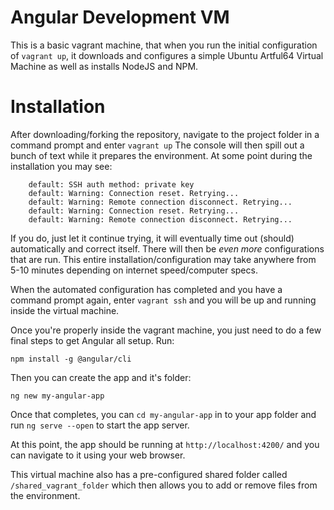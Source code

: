 # Angular Development VM
This is a basic vagrant machine, that when you run the initial configuration of `vagrant up`, it downloads and configures a simple Ubuntu Artful64 Virtual Machine as well as installs NodeJS and NPM.

# Installation
After downloading/forking the repository, navigate to the project folder in a command prompt and enter `vagrant up` The console will then spill out a bunch of text while it prepares the environment. At some point during the installation you may see:

```
    default: SSH auth method: private key
    default: Warning: Connection reset. Retrying...
    default: Warning: Remote connection disconnect. Retrying...
    default: Warning: Connection reset. Retrying...
    default: Warning: Remote connection disconnect. Retrying...
```

If you do, just let it continue trying, it will eventually time out (should) automatically and correct itself.  There will then be *even more* configurations that are run.  This entire installation/configuration may take anywhere from 5-10 minutes depending on internet speed/computer specs.

When the automated configuration has completed and you have a command prompt again, enter `vagrant ssh` and you will be up and running inside the virtual machine.

Once you're properly inside the vagrant machine, you just need to do a few final steps to get Angular all setup.  Run:

`npm install -g @angular/cli`

Then you can create the app and it's folder:

`ng new my-angular-app`

Once that completes, you can `cd my-angular-app` in to your app folder and run `ng serve --open` to start the app server.

At this point, the app should be running at `http://localhost:4200/` and you can navigate to it using your web browser.

This virtual machine also has a pre-configured shared folder called `/shared_vagrant_folder` which then allows you to add or remove files from the environment.

